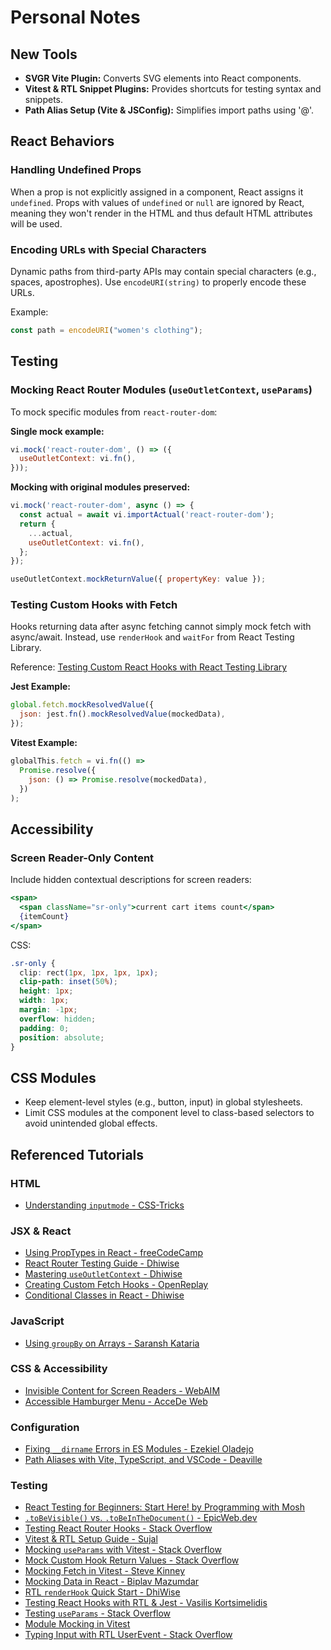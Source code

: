 # Personal Notes

## New Tools

- **SVGR Vite Plugin:** Converts SVG elements into React components.
- **Vitest & RTL Snippet Plugins:** Provides shortcuts for testing syntax and snippets.
- **Path Alias Setup (Vite & JSConfig):** Simplifies import paths using '@'.

## React Behaviors

### Handling Undefined Props

When a prop is not explicitly assigned in a component, React assigns it `undefined`. Props with values of `undefined` or `null` are ignored by React, meaning they won't render in the HTML and thus default HTML attributes will be used.

### Encoding URLs with Special Characters

Dynamic paths from third-party APIs may contain special characters (e.g., spaces, apostrophes). Use `encodeURI(string)` to properly encode these URLs.

Example:

```jsx
const path = encodeURI("women's clothing");
```

## Testing

### Mocking React Router Modules (`useOutletContext`, `useParams`)

To mock specific modules from `react-router-dom`:

**Single mock example:**

```js
vi.mock('react-router-dom', () => ({
  useOutletContext: vi.fn(),
}));
```

**Mocking with original modules preserved:**

```js
vi.mock('react-router-dom', async () => {
  const actual = await vi.importActual('react-router-dom');
  return {
    ...actual,
    useOutletContext: vi.fn(),
  };
});

useOutletContext.mockReturnValue({ propertyKey: value });
```

### Testing Custom Hooks with Fetch

Hooks returning data after async fetching cannot simply mock fetch with async/await. Instead, use `renderHook` and `waitFor` from React Testing Library.

Reference: [Testing Custom React Hooks with React Testing Library](https://vaskort.medium.com/how-to-unit-test-your-custom-react-hook-with-react-testing-library-and-jest-8bdefafdc8a2)

**Jest Example:**

```js
global.fetch.mockResolvedValue({
  json: jest.fn().mockResolvedValue(mockedData),
});
```

**Vitest Example:**

```js
globalThis.fetch = vi.fn(() =>
  Promise.resolve({
    json: () => Promise.resolve(mockedData),
  })
);
```

## Accessibility

### Screen Reader-Only Content

Include hidden contextual descriptions for screen readers:

```jsx
<span>
  <span className="sr-only">current cart items count</span>
  {itemCount}
</span>
```

CSS:

```css
.sr-only {
  clip: rect(1px, 1px, 1px, 1px);
  clip-path: inset(50%);
  height: 1px;
  width: 1px;
  margin: -1px;
  overflow: hidden;
  padding: 0;
  position: absolute;
}
```

## CSS Modules

- Keep element-level styles (e.g., button, input) in global stylesheets.
- Limit CSS modules at the component level to class-based selectors to avoid unintended global effects.

## Referenced Tutorials

### HTML

- [Understanding `inputmode` - CSS-Tricks](https://css-tricks.com/everything-you-ever-wanted-to-know-about-inputmode/)

### JSX & React

- [Using PropTypes in React - freeCodeCamp](https://www.freecodecamp.org/news/how-to-use-proptypes-in-react/)
- [React Router Testing Guide - Dhiwise](https://www.dhiwise.com/blog/design-converter/a-complete-guide-to-react-router-testing-with-react)
- [Mastering `useOutletContext` - Dhiwise](https://www.dhiwise.com/blog/design-converter/mastering-useoutletcontext-for-better-app-performance)
- [Creating Custom Fetch Hooks - OpenReplay](https://blog.openreplay.com/building-a-custom-fetch-hook-in-react/)
- [Conditional Classes in React - Dhiwise](https://www.dhiwise.com/post/mastering-react-add-class-conditionally-a-comprehensive-guide)

### JavaScript

- [Using `groupBy` on Arrays - Saransh Kataria](https://www.wisdomgeek.com/development/web-development/javascript/using-groupby-on-an-array-of-objects-in-javascript/)

### CSS & Accessibility

- [Invisible Content for Screen Readers - WebAIM](https://webaim.org/techniques/css/invisiblecontent/#techniques)
- [Accessible Hamburger Menu - AcceDe Web](https://www.accede-web.com/en/guidelines/rich-interface-components/hamburger-menu/)

### Configuration

- [Fixing `__dirname` Errors in ES Modules - Ezekiel Oladejo](https://iamwebwiz.medium.com/how-to-fix-dirname-is-not-defined-in-es-module-scope-34d94a86694d)
- [Path Aliases with Vite, TypeScript, and VSCode - Deaville](https://deaville.dev/posts/path-alises-vite-typescript/)

### Testing

- [React Testing for Beginners: Start Here! by Programming with Mosh](https://youtu.be/8Xwq35cPwYg?si=YrT7fmE2AqwnfvnV)
- [`.toBeVisible()` vs. `.toBeInTheDocument()` - EpicWeb.dev](https://www.epicweb.dev/tobevisible-or-tobeinthedocument)
- [Testing React Router Hooks - Stack Overflow](https://stackoverflow.com/questions/58117890/how-to-test-components-using-new-react-router-hooks)
- [Vitest & RTL Setup Guide - Sujal](https://dev.to/web-sujal/vitest-react-testing-library-for-remix-react-router-v7-with-typescript-a-complete-setup-guide-4pop)
- [Mocking `useParams` with Vitest - Stack Overflow](https://stackoverflow.com/questions/74930606/mock-react-router-dom-useparams-hook-in-vitest)
- [Mock Custom Hook Return Values - Stack Overflow](https://stackoverflow.com/questions/60270013/how-to-mock-react-custom-hook-returned-value)
- [Mocking Fetch in Vitest - Steve Kinney](https://stevekinney.net/courses/testing/mocking-fetch-and-network-requests)
- [Mocking Data in React - Biplav Mazumdar](https://medium.com/@biplavmazumdar5/mocking-data-in-react-js-or-javascript-3f278ba7f550)
- [RTL `renderHook` Quick Start - DhiWise](https://www.dhiwise.com/blog/design-converter/testing-library-renderhook-a-quick-start-guide)
- [Testing React Hooks with RTL & Jest - Vasilis Kortsimelidis](https://vaskort.medium.com/how-to-unit-test-your-custom-react-hook-with-react-testing-library-and-jest-8bdefafdc8a2)
- [Testing `useParams` - Stack Overflow](https://stackoverflow.com/questions/76152743/how-to-test-react-component-with-useparams)
- [Module Mocking in Vitest](https://app.studyraid.com/en/read/11292/352294/module-mocking-techniques)
- [Typing Input with RTL UserEvent - Stack Overflow](https://stackoverflow.com/questions/72124232/how-to-get-react-testing-librarys-userevent-to-type-into-an-input)
